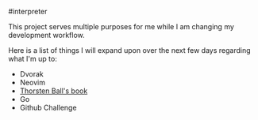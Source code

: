 #interpreter

This project serves multiple purposes for me while I am changing my development workflow. 

Here is a list of things I will expand upon over the next few days regarding what I'm up to:
- Dvorak
- Neovim
- [Thorsten Ball's book](https://interpreterbook.com)
- Go
- Github Challenge


